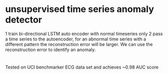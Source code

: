 # unsupervised time series anomaly detector
1 train bi-directional LSTM auto encoder with normal timeseries only
2 pass a time series to the autoencoder, for an abnormal time series with a different pattern the reconstruction error
will be larger. We can use the reconstruction error to identify an anomaly.
#
Tested on UCI benchmarker ECG data set and achieves ~0.98 AUC score
